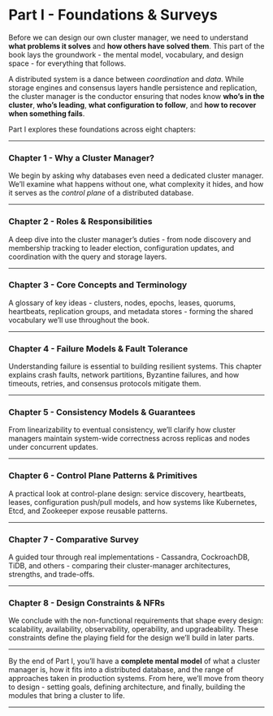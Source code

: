 # Part I - Foundations & Surveys

Before we can design our own cluster manager, we need to understand **what problems it solves** and **how others have solved them**.
This part of the book lays the groundwork - the mental model, vocabulary, and design space - for everything that follows.

A distributed system is a dance between *coordination* and *data*. While storage engines and consensus layers handle persistence and replication, the cluster manager is the conductor ensuring that nodes know **who’s in the cluster**, **who’s leading**, **what configuration to follow**, and **how to recover when something fails**.

Part I explores these foundations across eight chapters:

---

### **Chapter 1 - Why a Cluster Manager?**

We begin by asking why databases even need a dedicated cluster manager.
We’ll examine what happens without one, what complexity it hides, and how it serves as the *control plane* of a distributed database.

---

### **Chapter 2 - Roles & Responsibilities**

A deep dive into the cluster manager’s duties - from node discovery and membership tracking to leader election, configuration updates, and coordination with the query and storage layers.

---

### **Chapter 3 - Core Concepts and Terminology**

A glossary of key ideas - clusters, nodes, epochs, leases, quorums, heartbeats, replication groups, and metadata stores - forming the shared vocabulary we’ll use throughout the book.

---

### **Chapter 4 - Failure Models & Fault Tolerance**

Understanding failure is essential to building resilient systems.
This chapter explains crash faults, network partitions, Byzantine failures, and how timeouts, retries, and consensus protocols mitigate them.

---

### **Chapter 5 - Consistency Models & Guarantees**

From linearizability to eventual consistency, we’ll clarify how cluster managers maintain system-wide correctness across replicas and nodes under concurrent updates.

---

### **Chapter 6 - Control Plane Patterns & Primitives**

A practical look at control-plane design: service discovery, heartbeats, leases, configuration push/pull models, and how systems like Kubernetes, Etcd, and Zookeeper expose reusable patterns.

---

### **Chapter 7 - Comparative Survey**

A guided tour through real implementations - Cassandra, CockroachDB, TiDB, and others - comparing their cluster-manager architectures, strengths, and trade-offs.

---

### **Chapter 8 - Design Constraints & NFRs**

We conclude with the non-functional requirements that shape every design: scalability, availability, observability, operability, and upgradeability. These constraints define the playing field for the design we’ll build in later parts.

---

By the end of Part I, you’ll have a **complete mental model** of what a cluster manager is, how it fits into a distributed database, and the range of approaches taken in production systems.
From here, we’ll move from theory to design - setting goals, defining architecture, and finally, building the modules that bring a cluster to life.

---